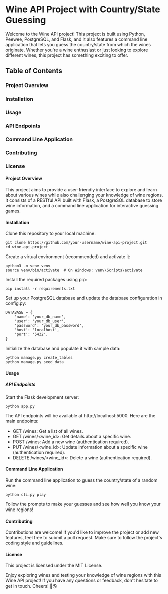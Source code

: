 # Wine API Project with Country/State Guessing
Welcome to the Wine API project! This project is built using Python, Peewee, PostgreSQL, and Flask, and it also features a command line application that lets you guess the country/state from which the wines originate. Whether you're a wine enthusiast or just looking to explore different wines, this project has something exciting to offer.

## Table of Contents
### Project Overview
### Installation
### Usage
### API Endpoints
### Command Line Application
### Contributing
### License

#### Project Overview
This project aims to provide a user-friendly interface to explore and learn about various wines while also challenging your knowledge of wine regions. It consists of a RESTful API built with Flask, a PostgreSQL database to store wine information, and a command line application for interactive guessing games.

#### Installation
Clone this repository to your local machine:

```
git clone https://github.com/your-username/wine-api-project.git
cd wine-api-project
```

Create a virtual environment (recommended) and activate it:

```
python3 -m venv venv
source venv/bin/activate  # On Windows: venv\Scripts\activate
```

Install the required packages using pip:

```
pip install -r requirements.txt
```

Set up your PostgreSQL database and update the database configuration in config.py:

```
DATABASE = {
    'name': 'your_db_name',
    'user': 'your_db_user',
    'password': 'your_db_password',
    'host': 'localhost',
    'port': '5432',
}
```

Initialize the database and populate it with sample data:

```
python manage.py create_tables
python manage.py seed_data
```

#### Usage
##### API Endpoints
Start the Flask development server:

```
python app.py
```

The API endpoints will be available at http://localhost:5000. Here are the main endpoints:

- GET /wines: Get a list of all wines.
- GET /wines/<wine_id>: Get details about a specific wine.
- POST /wines: Add a new wine (authentication required).
- PUT /wines/<wine_id>: Update information about a specific wine (authentication required).
- DELETE /wines/<wine_id>: Delete a wine (authentication required).
  
#### Command Line Application
Run the command line application to guess the country/state of a random wine:

```
python cli.py play
```

Follow the prompts to make your guesses and see how well you know your wine regions!

#### Contributing
Contributions are welcome! If you'd like to improve the project or add new features, feel free to submit a pull request. Make sure to follow the project's coding style and guidelines.

#### License
This project is licensed under the MIT License.

Enjoy exploring wines and testing your knowledge of wine regions with this Wine API project! If you have any questions or feedback, don't hesitate to get in touch. Cheers! 🍷🌎
